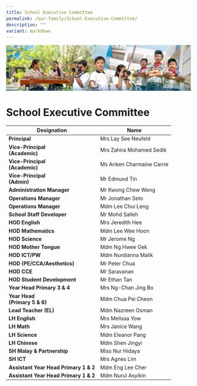 ```yaml
---
title: School Executive Committee
permalink: /our-family/School-Executive-Committee/
description: ""
variant: markdown
---
```

![](/images/AboutUs.jpg)

School Executive Committee
==========================


| **Designation**                         | Name                       |
|---------------------------------------|----------------------------|
| **Principal**                         | Mrs Lay See Neufeld        |
| **Vice-Principal<br>(Academic)**      | Mrs Zahira Mohamed Sedik   |
| **Vice-Principal<br>(Academic)**      | Ms Ariken Charmaine Carrie |
| **Vice-Principal<br>(Admin)**         | Mr Edmund Tin              |
| **Administration Manager<br>**       | Mr Kwong Chew Weng<br>     |
| **Operations Manager**              | Mr Jonathan Seto           |
| **Operations Manager**              | Mdm Lee Chui Leng           |
| **School Staff Developer**            | Mr Mohd Salleh             |
| **HOD English**                       | Mrs Jeredith Hee           |
| **HOD Mathematics**                   | Mdm Lee Wee Hoon           |
| **HOD Science**                       | Mr Jerome Ng               |
| **HOD Mother Tongue**                 | Mdm Ng Hwee Gek            |
| **HOD ICT/PW**                        | Mdm Nurdianna Malik        |
| **HOD (PE/CCA/Aesthetics)**           | Mr Peter Chua              |
| **HOD CCE**                           | Mr Saravanan               |
| **HOD Student Development**           | Mr Ethan Tan               |
| **Year Head Primary 3 &amp; 4**           | Mrs Ng-Chan Jing Bo        |
| **Year Head<br>(Primary 5 &amp; 6)**      | Mdm Chua Pei Cheon         |
| **Lead Teacher (EL)**                 | Mdm Nazreen Osman          |
| **LH English**                        | Mrs Melissa Yow            |
| **LH Math**                           | Mrs Janice Wang            |
| **LH Science**                        | Mdm Eleanor Pang           |
| **LH Chinese**                        | Mdm Shen Jingyi            |
| **SH Malay &amp; Partnership**            | Miss Nur Hidaya            |
| **SH ICT**                            |  Mrs Agnes Lim<br>         |
| **Assistant Year Head Primary 1 &amp; 2** | Mdm Eng Lee Cher           |
| **Assistant Year Head Primary 1 &amp; 2** | Mdm Nurul Asyikin          |